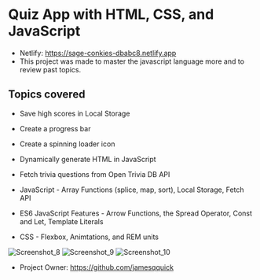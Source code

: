 # Quiz App with HTML, CSS, and JavaScript

- Netlify: https://sage-conkies-dbabc8.netlify.app
- This project was made to master the javascript language more and to review past topics. 

## Topics covered 

-   Save high scores in Local Storage
-   Create a progress bar
-   Create a spinning loader icon
-   Dynamically generate HTML in JavaScript
-   Fetch trivia questions from Open Trivia DB API

-   JavaScript - Array Functions (splice, map, sort), Local Storage, Fetch API
-   ES6 JavaScript Features - Arrow Functions, the Spread Operator, Const and Let, Template Literals
-   CSS - Flexbox, Animtations, and REM units


![Screenshot_8](https://github.com/neslihanatasever/quiz-app/assets/75980632/2909ce90-fbc0-42be-b155-ac3b029441a2)
![Screenshot_9](https://github.com/neslihanatasever/quiz-app/assets/75980632/80ff25f6-a313-4a47-8279-61a7c6ceb9c0)
![Screenshot_10](https://github.com/neslihanatasever/quiz-app/assets/75980632/086f53c0-a288-4350-b0fe-34e34918eeeb)

- Project Owner: https://github.com/jamesqquick
